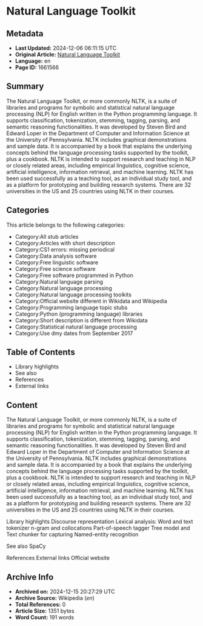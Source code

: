 # Natural Language Toolkit

## Metadata
- **Last Updated:** 2024-12-06 06:11:15 UTC
- **Original Article:** [Natural Language Toolkit](https://en.wikipedia.org/wiki/Natural_Language_Toolkit)
- **Language:** en
- **Page ID:** 1661566

## Summary
The Natural Language Toolkit, or more commonly NLTK, is a suite of libraries and programs for symbolic and statistical natural language processing (NLP) for English written in the Python programming language. It supports classification, tokenization, stemming, tagging, parsing, and semantic reasoning functionalities. It was developed by Steven Bird and Edward Loper in the Department of Computer and Information Science at the University of Pennsylvania. NLTK includes graphical demonstrations and sample data. It is accompanied by a book that explains the underlying concepts behind the language processing tasks supported by the toolkit, plus a cookbook.
NLTK is intended to support research and teaching in NLP or closely related areas, including empirical linguistics, cognitive science, artificial intelligence, information retrieval, and machine learning.
NLTK has been used successfully as a teaching tool, as an individual study tool, and as a platform for prototyping and building research systems. There are 32 universities in the US and 25 countries using NLTK in their courses.

## Categories
This article belongs to the following categories:

- Category:All stub articles
- Category:Articles with short description
- Category:CS1 errors: missing periodical
- Category:Data analysis software
- Category:Free linguistic software
- Category:Free science software
- Category:Free software programmed in Python
- Category:Natural language parsing
- Category:Natural language processing
- Category:Natural language processing toolkits
- Category:Official website different in Wikidata and Wikipedia
- Category:Programming language topic stubs
- Category:Python (programming language) libraries
- Category:Short description is different from Wikidata
- Category:Statistical natural language processing
- Category:Use dmy dates from September 2017

## Table of Contents

- Library highlights
- See also
- References
- External links

## Content

The Natural Language Toolkit, or more commonly NLTK, is a suite of libraries and programs for symbolic and statistical natural language processing (NLP) for English written in the Python programming language. It supports classification, tokenization, stemming, tagging, parsing, and semantic reasoning functionalities. It was developed by Steven Bird and Edward Loper in the Department of Computer and Information Science at the University of Pennsylvania. NLTK includes graphical demonstrations and sample data. It is accompanied by a book that explains the underlying concepts behind the language processing tasks supported by the toolkit, plus a cookbook.
NLTK is intended to support research and teaching in NLP or closely related areas, including empirical linguistics, cognitive science, artificial intelligence, information retrieval, and machine learning.
NLTK has been used successfully as a teaching tool, as an individual study tool, and as a platform for prototyping and building research systems. There are 32 universities in the US and 25 countries using NLTK in their courses.

Library highlights
Discourse representation
Lexical analysis: Word and text tokenizer
n-gram and collocations
Part-of-speech tagger
Tree model and Text chunker for capturing
Named-entity recognition

See also
SpaCy

References
External links
Official website

## Archive Info
- **Archived on:** 2024-12-15 20:27:29 UTC
- **Archive Source:** Wikipedia (_en_)
- **Total References:** 0
- **Article Size:** 1351 bytes
- **Word Count:** 191 words
